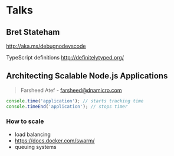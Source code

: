 # Talks

## Bret Stateham

http://aka.ms/debugnodevscode

TypeScript definitions http://definitelytyped.org/

## Architecting Scalable Node.js Applications
> Farsheed Atef - farsheed@dnamicro.com

```js
console.time('application'); // starts tracking time
console.timeEnd('application'); // stops timer
``` 

### How to scale
- load balancing
- https://docs.docker.com/swarm/
- queuing systems